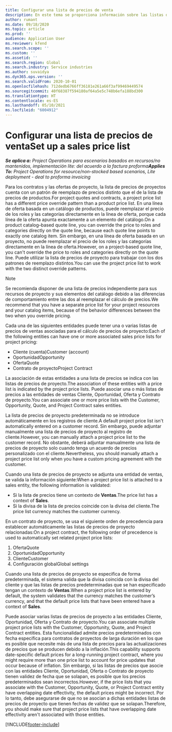 ```yaml
---
title: Configurar una lista de precios de venta
description: En este tema se proporciona información sobre las listas de precios de ventas para precios de proyecto.
author: rumant
ms.date: 09/18/2020
ms.topic: article
ms.prod: ''
audience: Application User
ms.reviewer: kfend
ms.search.scope: ''
ms.custom: ''
ms.assetid: ''
ms.search.region: Global
ms.search.industry: Service industries
ms.author: suvaidya
ms.dyn365.ops.version: ''
ms.search.validFrom: 2020-10-01
ms.openlocfilehash: 712dedb6766ff36181e261a66f3af99469449574
ms.sourcegitcommit: 40f68387f594180af64a5e5c748b6efa188bd300
ms.translationtype: HT
ms.contentlocale: es-ES
ms.lasthandoff: 05/10/2021
ms.locfileid: "6004912"
---
```

# <a name="set-up-a-sales-price-list"></a><span data-ttu-id="80a60-103">Configurar una lista de precios de venta</span><span class="sxs-lookup"><span data-stu-id="80a60-103">Set up a sales price list</span></span>

<span data-ttu-id="80a60-104">_**Se aplica a:** Project Operations para escenarios basados en recursos/no mantenidos, implementación lite: del acuerdo a la factura proforma_</span><span class="sxs-lookup"><span data-stu-id="80a60-104">_**Applies To:** Project Operations for resource/non-stocked based scenarios, Lite deployment - deal to proforma invoicing_</span></span>

<span data-ttu-id="80a60-105">Para los contratos y las ofertas de proyecto, la lista de precios de proyectos cuenta con un patrón de reemplazo de precios distinto que el de la lista de precios de productos.</span><span class="sxs-lookup"><span data-stu-id="80a60-105">For project quotes and contracts, a project price list has a different price override pattern than a product price list.</span></span> <span data-ttu-id="80a60-106">En una línea de oferta basada en un catálogo de productos, puede reemplazar el precio de los roles y las categorías directamente en la línea de oferta, porque cada línea de la oferta apunta exactamente a un elemento del catálogo.</span><span class="sxs-lookup"><span data-stu-id="80a60-106">On a product catalog–based quote line, you can override the price to roles and categories directly on the quote line, because each quote line points to exactly one catalog item.</span></span> <span data-ttu-id="80a60-107">Sin embargo, en una línea de oferta basada en un proyecto, no puede reemplazar el precio de los roles y las categorías directamente en la línea de oferta.</span><span class="sxs-lookup"><span data-stu-id="80a60-107">However, on a project-based quote line, you can't override the price to roles and categories directly on the quote line.</span></span> <span data-ttu-id="80a60-108">Puede utilizar la lista de precios de proyecto para trabajar con los dos patrones de reemplazo distintos.</span><span class="sxs-lookup"><span data-stu-id="80a60-108">You can use the project price list to work with the two distinct override patterns.</span></span>

> [!NOTE]
> <span data-ttu-id="80a60-109">Se recomienda disponer de una lista de precios independiente para sus recursos de proyecto y sus elementos del catálogo debido a las diferencias de comportamiento entre las dos al reemplazar el cálculo de precios.</span><span class="sxs-lookup"><span data-stu-id="80a60-109">We recommend that you have a separate price list for your project resources and your catalog items, because of the behavior differences between the two when you override pricing.</span></span>

<span data-ttu-id="80a60-110">Cada una de las siguientes entidades puede tener una o varias listas de precios de ventas asociadas para el cálculo de precios de proyecto:</span><span class="sxs-lookup"><span data-stu-id="80a60-110">Each of the following entities can have one or more associated sales price lists for project pricing:</span></span>

- <span data-ttu-id="80a60-111">Cliente (cuenta)</span><span class="sxs-lookup"><span data-stu-id="80a60-111">Customer (account)</span></span> 
- <span data-ttu-id="80a60-112">Oportunidad</span><span class="sxs-lookup"><span data-stu-id="80a60-112">Opportunity</span></span> 
- <span data-ttu-id="80a60-113">Oferta</span><span class="sxs-lookup"><span data-stu-id="80a60-113">Quote</span></span> 
- <span data-ttu-id="80a60-114">Contrato de proyecto</span><span class="sxs-lookup"><span data-stu-id="80a60-114">Project Contract</span></span>

<span data-ttu-id="80a60-115">La asociación de estas entidades a una lista de precios se indica con las listas de precios de proyecto.</span><span class="sxs-lookup"><span data-stu-id="80a60-115">The association of these entities with a price list is indicated by the project price lists.</span></span> <span data-ttu-id="80a60-116">Puede asociar una o más listas de precios a las entidades de ventas Cliente, Oportunidad, Oferta y Contrato de proyecto.</span><span class="sxs-lookup"><span data-stu-id="80a60-116">You can associate one or more price lists with the Customer, Opportunity, Quote, and Project Contract sales entities.</span></span>

<span data-ttu-id="80a60-117">La lista de precios de proyecto predeterminada no se introduce automáticamente en los registros de cliente.</span><span class="sxs-lookup"><span data-stu-id="80a60-117">A default project price list isn't automatically entered on a customer record.</span></span> <span data-ttu-id="80a60-118">Sin embargo, puede adjuntar manualmente una lista de precios de proyecto al registro de cliente.</span><span class="sxs-lookup"><span data-stu-id="80a60-118">However, you can manually attach a project price list to the customer record.</span></span> <span data-ttu-id="80a60-119">No obstante, deberá adjuntar manualmente una lista de precios de proyecto solo cuando tenga un acuerdo de precios personalizado con el cliente.</span><span class="sxs-lookup"><span data-stu-id="80a60-119">Nevertheless, you should manually attach a project price list only when you have a custom pricing agreement with the customer.</span></span> 

<span data-ttu-id="80a60-120">Cuando una lista de precios de proyecto se adjunta una entidad de ventas, se valida la información siguiente:</span><span class="sxs-lookup"><span data-stu-id="80a60-120">When a project price list is attached to a sales entity, the following information is validated:</span></span>

- <span data-ttu-id="80a60-121">Si la lista de precios tiene un contexto de **Ventas**.</span><span class="sxs-lookup"><span data-stu-id="80a60-121">The price list has a context of **Sales**.</span></span> 
- <span data-ttu-id="80a60-122">Si la divisa de la lista de precios coincide con la divisa del cliente.</span><span class="sxs-lookup"><span data-stu-id="80a60-122">The price list currency matches the customer currency.</span></span> 

<span data-ttu-id="80a60-123">En un contrato de proyecto, se usa el siguiente orden de precedencia para establecer automáticamente las listas de precios de proyecto relacionadas:</span><span class="sxs-lookup"><span data-stu-id="80a60-123">On a project contract, the following order of precedence is used to automatically set related project price lists:</span></span>

1. <span data-ttu-id="80a60-124">Oferta</span><span class="sxs-lookup"><span data-stu-id="80a60-124">Quote</span></span>
2. <span data-ttu-id="80a60-125">Oportunidad</span><span class="sxs-lookup"><span data-stu-id="80a60-125">Opportunity</span></span>
3. <span data-ttu-id="80a60-126">Cliente</span><span class="sxs-lookup"><span data-stu-id="80a60-126">Customer</span></span> 
4. <span data-ttu-id="80a60-127">Configuración global</span><span class="sxs-lookup"><span data-stu-id="80a60-127">Global settings</span></span> 

<span data-ttu-id="80a60-128">Cuando una lista de precios de proyecto se especifica de forma predeterminada, el sistema valida que la divisa coincida con la divisa del cliente y que las listas de precios predeterminadas que se han especificado tengan un contexto de **Ventas**.</span><span class="sxs-lookup"><span data-stu-id="80a60-128">When a project price list is entered by default, the system validates that the currency matches the customer’s currency, and that the default price lists that have been entered have a context of **Sales**.</span></span>

<span data-ttu-id="80a60-129">Puede asociar varias listas de precios de proyecto a las entidades Cliente, Oportunidad, Oferta y Contrato de proyecto.</span><span class="sxs-lookup"><span data-stu-id="80a60-129">You can associate multiple project price lists with the Customer, Opportunity, Quote, and Project Contract entities.</span></span> <span data-ttu-id="80a60-130">Esta funcionalidad admite precios predeterminados con fecha específica para contratos de proyectos de larga duración en los que es posible que necesite más de una lista de precios para las actualizaciones de precios que se producen debido a la inflación.</span><span class="sxs-lookup"><span data-stu-id="80a60-130">This capability supports date-specific default prices for a long-running project contract, where you might require more than one price list to account for price updates that occur because of inflation.</span></span> <span data-ttu-id="80a60-131">Sin embargo, si las listas de precios que asocie con las entidades Cliente, Oportunidad, Oferta o Contrato de proyecto tienen validez de fecha que se solapan, es posible que los precios predeterminados sean incorrectos.</span><span class="sxs-lookup"><span data-stu-id="80a60-131">However, if the price lists that you associate with the Customer, Opportunity, Quote, or Project Contract entity have overlapping date effectivity, the default prices might be incorrect.</span></span> <span data-ttu-id="80a60-132">Por lo tanto, debe asegurarse de que no se asocian a dichas entidades listas de precios de proyecto que tienen fechas de validez que se solapan.</span><span class="sxs-lookup"><span data-stu-id="80a60-132">Therefore, you should make sure that project price lists that have overlapping date effectivity aren't associated with those entities.</span></span>


[!INCLUDE[footer-include](../includes/footer-banner.md)]